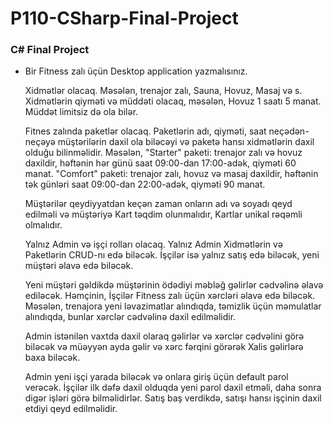 # P110-CSharp-Final-Project

### C# Final Project
- Bir Fitness zalı üçün Desktop application yazmalısınız. 

  Xidmətlər olacaq. Məsələn, trenajor zalı, Sauna, Hovuz, Masaj və s. Xidmətlərin qiyməti və müddəti olacaq, məsələn, Hovuz 1 saatı 5 manat. Müddət limitsiz də ola bilər. 
  
  Fitnes zalında paketlər olacaq. Paketlərin adı, qiyməti, saat neçədən-neçəyə müştərilərin daxil ola biləcəyi və paketə hansı xidmətlərin daxil olduğu bilinməlidir. Məsələn, "Starter" paketi: trenajor zalı və hovuz daxildir, həftənin hər günü saat 09:00-dan 17:00-adək, qiyməti 60 manat. "Comfort" paketi: trenajor zalı, hovuz və masaj daxildir, həftənin tək günləri saat 09:00-dan 22:00-adək, qiyməti 90 manat.
  
  Müştərilər qeydiyyatdan keçən zaman onların adı və soyadı qeyd edilməli və müştəriyə Kart təqdim olunmalıdır, Kartlar unikal rəqəmli olmalıdır. 
  
  Yalnız Admin və işçi rolları olacaq. Yalnız Admin Xidmətlərin və Paketlərin CRUD-nı edə biləcək. İşçilər isə yalnız satış edə biləcək, yeni müştəri əlavə edə biləcək. 
  
  Yeni müştəri gəldikdə müştərinin ödədiyi məbləğ gəlirlər cədvəlinə əlavə ediləcək. Həmçinin, İşçilər Fitness zalı üçün xərcləri əlavə edə biləcək. Məsələn, trenajora yeni ləvazimatlar alındıqda, təmizlik üçün məmulatlar alındıqda, bunlar xərclər cədvəlinə daxil edilməlidir. 
  
  Admin istənilən vaxtda daxil olaraq gəlirlər və xərclər cədvəlini görə biləcək və müəyyən ayda gəlir və xərc fərqini görərək Xalis gəlirlərə baxa biləcək. 
  
  Admin yeni işçi yarada biləcək və onlara giriş üçün default parol verəcək. İşçilər ilk dəfə daxil olduqda yeni parol daxil etməli, daha sonra digər işləri görə bilməlidirlər. Satış baş verdikdə, satışı hansı işçinin daxil etdiyi qeyd edilməlidir. 
